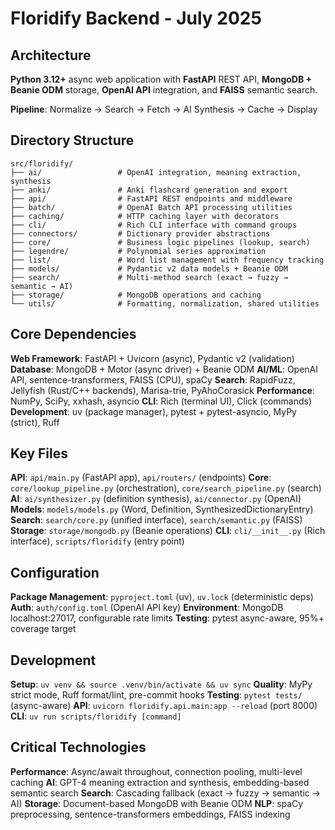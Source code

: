 # Floridify Backend - July 2025

## Architecture

**Python 3.12+** async web application with **FastAPI** REST API, **MongoDB + Beanie ODM** storage, **OpenAI API** integration, and **FAISS** semantic search.

**Pipeline**: Normalize → Search → Fetch → AI Synthesis → Cache → Display

## Directory Structure

```
src/floridify/
├── ai/                 # OpenAI integration, meaning extraction, synthesis
├── anki/               # Anki flashcard generation and export
├── api/                # FastAPI REST endpoints and middleware
├── batch/              # OpenAI Batch API processing utilities
├── caching/            # HTTP caching layer with decorators
├── cli/                # Rich CLI interface with command groups
├── connectors/         # Dictionary provider abstractions
├── core/               # Business logic pipelines (lookup, search)
├── legendre/           # Polynomial series approximation
├── list/               # Word list management with frequency tracking
├── models/             # Pydantic v2 data models + Beanie ODM
├── search/             # Multi-method search (exact → fuzzy → semantic → AI)
├── storage/            # MongoDB operations and caching
└── utils/              # Formatting, normalization, shared utilities
```

## Core Dependencies

**Web Framework**: FastAPI + Uvicorn (async), Pydantic v2 (validation)
**Database**: MongoDB + Motor (async driver) + Beanie ODM
**AI/ML**: OpenAI API, sentence-transformers, FAISS (CPU), spaCy
**Search**: RapidFuzz, Jellyfish (Rust/C++ backends), Marisa-trie, PyAhoCorasick
**Performance**: NumPy, SciPy, xxhash, asyncio
**CLI**: Rich (terminal UI), Click (commands)
**Development**: uv (package manager), pytest + pytest-asyncio, MyPy (strict), Ruff

## Key Files

**API**: `api/main.py` (FastAPI app), `api/routers/` (endpoints)
**Core**: `core/lookup_pipeline.py` (orchestration), `core/search_pipeline.py` (search)
**AI**: `ai/synthesizer.py` (definition synthesis), `ai/connector.py` (OpenAI)
**Models**: `models/models.py` (Word, Definition, SynthesizedDictionaryEntry)
**Search**: `search/core.py` (unified interface), `search/semantic.py` (FAISS)
**Storage**: `storage/mongodb.py` (Beanie operations)
**CLI**: `cli/__init__.py` (Rich interface), `scripts/floridify` (entry point)

## Configuration

**Package Management**: `pyproject.toml` (uv), `uv.lock` (deterministic deps)
**Auth**: `auth/config.toml` (OpenAI API key)
**Environment**: MongoDB localhost:27017, configurable rate limits
**Testing**: pytest async-aware, 95%+ coverage target

## Development

**Setup**: `uv venv && source .venv/bin/activate && uv sync`
**Quality**: MyPy strict mode, Ruff format/lint, pre-commit hooks
**Testing**: `pytest tests/` (async-aware)
**API**: `uvicorn floridify.api.main:app --reload` (port 8000)
**CLI**: `uv run scripts/floridify [command]`

## Critical Technologies

**Performance**: Async/await throughout, connection pooling, multi-level caching
**AI**: GPT-4 meaning extraction and synthesis, embedding-based semantic search
**Search**: Cascading fallback (exact → fuzzy → semantic → AI)
**Storage**: Document-based MongoDB with Beanie ODM
**NLP**: spaCy preprocessing, sentence-transformers embeddings, FAISS indexing